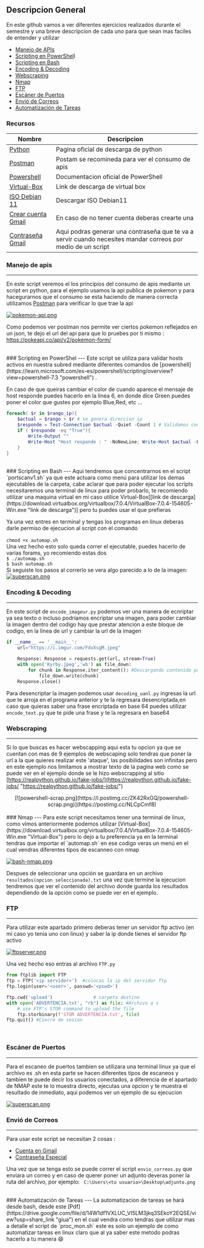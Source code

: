 ##  Descripcion General
En este github vamos a ver diferentes ejercicios realizados durante el semestre y una breve descripcion de cada uno para que sean mas faciles de entender y utilizar

- [Manejo de APIs](https://github.com/Kevinyps/PIA_Lab_LPC/blob/main/Manejo%20de%20apis/Pokemon2.py)
- [Scripting en PowerShel](https://github.com/Kevinyps/PIA_Lab_LPC/blob/main/Scripting%20en%20Powershell/scan_alivev2.ps1 "Scripting en PowerShel")l
- [Scripting en Bash](https://github.com/Kevinyps/PIA_Lab_LPC/tree/main/Scripting%20en%20Bash "Scripting en Bash")
- [Encoding & Decoding](https://github.com/Kevinyps/PIA_Lab_LPC/tree/main/Encoding%20%26%20Decoding "Encoding & Decoding")
- [Webscraping](https://github.com/Kevinyps/PIA_Lab_LPC/tree/main/Webscaping "Webscraping")
- [Nmap](https://github.com/Kevinyps/PIA_Lab_LPC/blob/main/Nmap/automap.sh "Nmap")
- [FTP](https://github.com/Kevinyps/PIA_Lab_LPC/tree/main/FTP "FTP")
- [Escáner de Puertos](https://github.com/Kevinyps/PIA_Lab_LPC/tree/main/Esc%C3%A1ner%20de%20puertos "Escáner de Puertos")
- [Envió de Correos](https://github.com/Kevinyps/PIA_Lab_LPC/blob/main/Envio%20de%20correos/envio_correos.py "Envió de Correos")
- [Automatización de Tareas](https://github.com/Kevinyps/PIA_Lab_LPC/blob/main/Automatizacion/proc_mon.sh "Automatización de Tareas")

### Recursos

| Nombre | Descripcion |
|---|------|
|[Python](https://www.python.org/downloads/")  | Pagina oficial de descarga de python |
|[Postman](https://www.postman.com/downloads/ "Postman") | Postam se recomineda para ver el consumo de apis |
|[Powershell](https://learn.microsoft.com/es-es/powershell/scripting/overview?view=powershell-7.3 "powershell")  | Documentacion oficial de PowerShell |
|[Virtual-Box](https://download.virtualbox.org/virtualbox/7.0.4/VirtualBox-7.0.4-154605-Win.exe  "Virtual-Box")  | Link de descarga de virtual box |
|[ISO Debian 11](https://www.debian.org/distrib/netinst")  | Descargar ISO Debian11 |
|[Crear cuenta Gmail](https://accounts.google.com/signup/v2/webcreateaccount?flowName=GlifWebSignIn&flowEntry=SignUp")  | En caso de no tener cuenta deberas crearte una|
|[Contraseña Gmail](https://myaccount.google.com/apppasswords")  | Aqui podras generar una contraseña que te va a servir cuando necesites mandar correos por medio de un script |




### Manejo de apis
---
En este script veremos el los principios del consumo de apis mediante un script en python, para el ejemplo usamos la api publica de pokemon y para hacegurarnos que el consumo se esta haciendo de manera correcta utilizamos [Postman](https://www.postman.com/downloads/ "Postman") para verificar lo que trae la api

[![pokemon-api.png](https://i.postimg.cc/Jh6HtNsH/pokemon-api.png)](https://postimg.cc/PLD5R8zd)

Como podemos ver postman nos permite ver ciertos pokemon reflejados en un json, te dejo el url del api para que lo pruebes por ti mismo : https://pokeapi.co/api/v2/pokemon-form/

<br>
### Scripting en PowerShel
---
Este script se utiliza para validar hosts activos en nuestra subred mediante diferentes comandos de [powershell](https://learn.microsoft.com/es-es/powershell/scripting/overview?view=powershell-7.3 "powershell") .

En caso de que queiras cambiar el color de cuando aparece el mensaje de host responde puedes hacerlo en la linea 6, en donde dice Green puedes poner el color que gustes por ejemplo Blue,Red, etc ...

```powershell
foreach( $r in $rango_ip){
    $actual = $rango + $r # se genera direccion ip
    $responde = Test-Connection $actual -Quiet -Count 1 # Validamos conexion contra ip en $actual
    if ( $responde -eq "True"){
        Write-Output ""
        Write-Host "Host responde : " -NoNewLine; Write-Host $actual -ForegroundColor Green
    }
}
```
<br>
### Scripting en Bash
---
Aqui tendremos que concentrarnos en el script `portscanv1.sh` ya que este actuara como menú para utilizar los demas ejecutables de la carpeta, cabe aclarar que para poder ejecutar los scripts necesitaremos una terminal de linux para poder probarlo, te recomiendo utilizar una maquina virtual en mi caso utilice Virtual-Box[[link de descarga](https://download.virtualbox.org/virtualbox/7.0.4/VirtualBox-7.0.4-154605-Win.exe  "link de descarga")] pero tu puedes usar el que prefieras

Ya una vez entres en terminal y tengas los programas en linux deberas darle permiso de ejecucion al script con el comando  
<br>`chmod +x automap.sh` <br>
Una vez hecho esto solo queda correr el ejecutable, puedes hacerlo de varias forams, yo recomiendo estas dos
<br>`$ ./automap.sh` <br>
`$ bash automap.sh` <br>
Si seguiste los pasos al correrlo se vera algo parecido a lo de la imagen: <br>
[![superscan.png](https://i.postimg.cc/dty2XxLH/superscan.png)](https://postimg.cc/4mXHHwvV)
<br>
### Encoding & Decoding
---
En este script  de `encode_imageur.py`  podemos ver una manera de ecnriptar ya sea texto o incluso podríamos encriptar una imagen, para poder cambiar la imagen dentro del codigo hay que prestar atencion a este bloque de codigo, en la linea de url  y cambiar la url de la imagen

```python
if __name__ == '__main__':
    url="https://i.imgur.com/FdvXsgM.jpeg"
    
    Response: Response = requests.get(url, stream=True)
    with open('Kyrby.jpeg','wb') as file_down:
        for chunk in Response.iter_content(): #Descargando contenido poco a poco
            file_down.write(chunk)
    Response.close()
```
Para desencriptar la imagen podemos usar `decoding_uanl.py` ingresas la url que te arroja en el programa anterior y te la regresara desencriptada,en caso que quieras saber una frase encriptada en base 64  puedes utilizar `encode_text.py`  que te pide una frase y te la regresara en base64
<br>
### Webscraping
---
Si lo que buscas es hacer webscapping  aqui esta tu opcion ya que se cuentan con mas de 9 ejemplos de webscaping solo tendras que poner la url a la que quieres realizar este 'ataque', las posibilidades son infinitas pero en este ejemplo nos limitamos a mostrar texto de la pagina web como se puede ver en el ejemplo donde se le hizo webscrapping al sitio [https://realpython.github.io/fake-jobs/](https://realpython.github.io/fake-jobs/ "https://realpython.github.io/fake-jobs/")
<center>
[![powershell-scrap.png](https://i.postimg.cc/ZK42RxGQ/powershell-scrap.png)](https://postimg.cc/NLCpCmf8)
</center>
<br>
### Nmap
---
Para este script necesitamos tener una terminal de linux, como vimos anteriormente podemos utilizar [Virtual-Box](https://download.virtualbox.org/virtualbox/7.0.4/VirtualBox-7.0.4-154605-Win.exe  "Virtual-Box") pero lo dejo a tu preferencia ya en la terminal tendras que importar el `automap.sh` en ese codigo veras un menú en el cual vendras diferentes tipos de escanneo con nmap 

[![bash-nmap.png](https://i.postimg.cc/C10W0kkC/bash-nmap.png)](https://postimg.cc/KK99rK94)

Despues de seleccionar una opción se guardara en un archivo 
`resultados(opcion seleccionada).txt`  una vez que termine la ejecucion tendremos que ver el contenido del archivo donde guarda los resultados dependiendo de la opción como se puede ver en el ejemplo.
<br>
### FTP
---
Para utilizar este apartado primero deberas tener un servidor ftp activo (en mi caso yo tenia uno con linux) y saber la ip donde tienes el servidor ftp activo

[![ftpserver.png](https://i.postimg.cc/QtBp3R4G/ftpserver.png)](https://postimg.cc/TL6yjHvC)

Una vez hecho eso entras al archivo `FTP.py`

```python
from ftplib import FTP
ftp = FTP('<ip servidor>')  #colocas la ip del servidor ftp
ftp.login(user='<user>', passwd='<pswd>')     

ftp.cwd('upload')               # carpeta destino
with open('ADVERTENCIA.txt', "rb") as file: #Archivo a s
    # use FTP's STOR command to upload the file
    ftp.storbinary(f'STOR ADVERTENCIA.txt', file)
ftp.quit() #Cierre de sesion 
```
<br>

### Escáner de Puertos

---
Para el escaneo de puertos tambien se utilizara una terminal linux ya que el archivo es .sh en esta parte se hacen diferentes tipos de escaneos y tambien te puede decir los usuarios conectados, a diferencia de el apartado de NMAP este te lo muestra directo, ejecutas una opcion y te muestra el resultado de inmediato, aqui podemos ver un ejemplo de su ejecucion 

[![superscan.png](https://i.postimg.cc/bvVCmvhP/superscan.png)](https://postimg.cc/p98JTRrc)

### Envió de Correos
---
Para usar este script se necesitan 2 cosas :
- [Cuenta en Gmail](https://accounts.google.com/signup/v2/webcreateaccount?flowName=GlifWebSignIn&flowEntry=SignUp "Cuenta en Gmail")
- [Contraseña Especial](https://myaccount.google.com/apppasswords")

Una vez que se tenga esto se puede correr el script
`envio_correos.py` que enviara un correo y en caso de querer poner un adjunto deveras poner la ruta del archivo, por ejemplo:
` C:\Users\<tu usuario>\Desktop\adjunto.png` 

<br>
### Automatización de Tareas
---
La automatizacion de tareas se hará desde bash, desde este   [Pdf](https://drive.google.com/file/d/14W1df1VXLUC_VI5LM3jkq3SEkoY2EQSE/view?usp=share_link "giua") en el cual vendra como tendras que utilizar mas a detalle el script de `proc_mon.sh` este es solo un ejemplo de como automatizar tareas en linux claro que al ya saber este metodo podras hacerlo a tu manera 	😄
